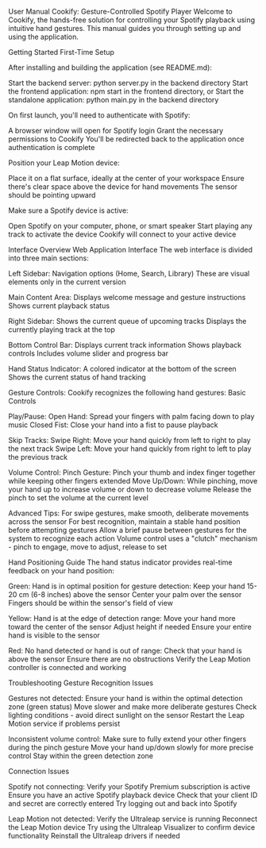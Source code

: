 User Manual
Cookify: Gesture-Controlled Spotify Player
Welcome to Cookify, the hands-free solution for controlling your Spotify playback using intuitive hand gestures. This manual guides you through setting up and using the application.

Getting Started
First-Time Setup

After installing and building the application (see README.md):

Start the backend server: python server.py in the backend directory
Start the frontend application: npm start in the frontend directory, or
Start the standalone application: python main.py in the backend directory

On first launch, you'll need to authenticate with Spotify:

A browser window will open for Spotify login
Grant the necessary permissions to Cookify
You'll be redirected back to the application once authentication is complete

Position your Leap Motion device:

Place it on a flat surface, ideally at the center of your workspace
Ensure there's clear space above the device for hand movements
The sensor should be pointing upward

Make sure a Spotify device is active:

Open Spotify on your computer, phone, or smart speaker
Start playing any track to activate the device
Cookify will connect to your active device

Interface Overview
Web Application Interface
The web interface is divided into three main sections:

Left Sidebar:
Navigation options (Home, Search, Library)
These are visual elements only in the current version

Main Content Area:
Displays welcome message and gesture instructions
Shows current playback status

Right Sidebar:
Shows the current queue of upcoming tracks
Displays the currently playing track at the top

Bottom Control Bar:
Displays current track information
Shows playback controls
Includes volume slider and progress bar

Hand Status Indicator:
A colored indicator at the bottom of the screen
Shows the current status of hand tracking

Gesture Controls:
Cookify recognizes the following hand gestures:
Basic Controls

Play/Pause:
Open Hand: Spread your fingers with palm facing down to play music
Closed Fist: Close your hand into a fist to pause playback

Skip Tracks:
Swipe Right: Move your hand quickly from left to right to play the next track
Swipe Left: Move your hand quickly from right to left to play the previous track

Volume Control:
Pinch Gesture: Pinch your thumb and index finger together while keeping other fingers extended
Move Up/Down: While pinching, move your hand up to increase volume or down to decrease volume
Release the pinch to set the volume at the current level

Advanced Tips:
For swipe gestures, make smooth, deliberate movements across the sensor
For best recognition, maintain a stable hand position before attempting gestures
Allow a brief pause between gestures for the system to recognize each action
Volume control uses a "clutch" mechanism - pinch to engage, move to adjust, release to set

Hand Positioning Guide
The hand status indicator provides real-time feedback on your hand position:

Green: Hand is in optimal position for gesture detection:
Keep your hand 15-20 cm (6-8 inches) above the sensor
Center your palm over the sensor
Fingers should be within the sensor's field of view

Yellow: Hand is at the edge of detection range:
Move your hand more toward the center of the sensor
Adjust height if needed
Ensure your entire hand is visible to the sensor

Red: No hand detected or hand is out of range:
Check that your hand is above the sensor
Ensure there are no obstructions
Verify the Leap Motion controller is connected and working

Troubleshooting
Gesture Recognition Issues

Gestures not detected:
Ensure your hand is within the optimal detection zone (green status)
Move slower and make more deliberate gestures
Check lighting conditions - avoid direct sunlight on the sensor
Restart the Leap Motion service if problems persist

Inconsistent volume control:
Make sure to fully extend your other fingers during the pinch gesture
Move your hand up/down slowly for more precise control
Stay within the green detection zone

Connection Issues

Spotify not connecting:
Verify your Spotify Premium subscription is active
Ensure you have an active Spotify playback device
Check that your client ID and secret are correctly entered
Try logging out and back into Spotify

Leap Motion not detected:
Verify the Ultraleap service is running
Reconnect the Leap Motion device
Try using the Ultraleap Visualizer to confirm device functionality
Reinstall the Ultraleap drivers if needed